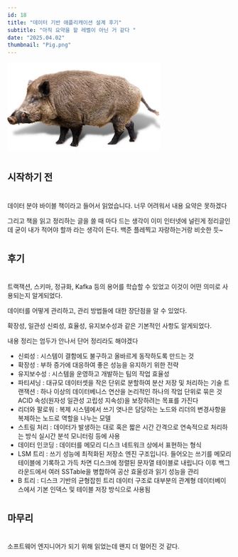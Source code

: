 ```yaml
---
id: 18
title: "데이터 기반 애플리캐이션 설계 후기"
subtitle: "아직 요약을 할 레벨이 아닌 거 같다 "
date: "2025.04.02"
thumbnail: "Pig.png"
---
```

<img src="../../static/image/Pig.png" height="200">

#
## 시작하기 전
#
데이터 분야 바이블 책이라고 들어서 읽었습니다. 너무 어려워서 내용 요약은 못하겠다

그리고 책을 읽고 정리하는 글을 쓸 때 마다 드는 생각이 이미 인터넷에 널린게 정리글인데 굳이 내가 적어야 할까 라는 생각이 든다. 백준 플레찍고 자랑하는거랑 비숫한 듯~
#
## 후기
#
트랙잭션, 스키마, 정규화, Kafka 등의 용어를 학습할 수 있었고 이것이 어떤 의미로 사용되는지 알게되었다. 


데이터를 어떻게 관리하고, 관리 방법들에 대한 장단점을 알 수 있었다. 


확장성, 일관성 신뢰성, 효율성, 유지보수성과 같은 기본적인 사항도 알게되었다. 


내용 정리는 엄두가 안나서 단어 정리라도 해야겠다

- 신뢰성 : 시스템이 결함에도 불구하고 올바르게 동작하도록 만드는 것
- 확장성 : 부하 증가에 대응하여 좋은 성능을 유지하기 위한 전략
- 유지보수성 : 시스템을 운영하고 개발하는 팀의 작업 효율성
- 파티셔닝 : 대규모 데이터셋을 작은 단위로 분할하여 분산 저장 및 처리하는 기술
트랜잭션 : 하나 이상의 데이터베니스 연산을 논리적인 하나의 작업 단위로 묶은 것 ACID 속성(원자성 일관성 고립성 지속성)을 보장하려는 목표를 가진다
- 리더와 팔로워 : 복제 시스템에서 쓰기 엿나은 담당하는 노드와 리더의 변경사항을 복제하는 노드로 역할을 나누는 모델
- 스트림 처리 : 데이터가 발생하는 대로 혹은 짧은 시간 간격으로 연속적으로 처리하는 방식 실시간 분석 모니터링 등에 사용
- 데이터 인코딩 : 데이터를 메모리 디스크 네트워크 상에서 표현하는 형식
- LSM 트리 : 쓰기 성능에 최적화된 저장소 엔진 구조입니다.  들어오는 쓰기를 메모리 테이블에 기록하고 가득 차면 디스크에 정렬된 문자열 테이블로 내립니다 이후 백그라운드에서 여러 SSTable을 병합하여 공산 효울성과 읽기 성능을 관리
- B 트리  : 디스크 기반의 균형잡힌 트리 데이터 구조로 대부분의 관계형 데이터베이스에서 기본 인덱스 및 테이블 저장 방식으로 사용됨
#
## 마무리
#
소프트웨어 엔지니어가 되기 위해 읽었는데 왠지 더 멀어진 것 같다. 